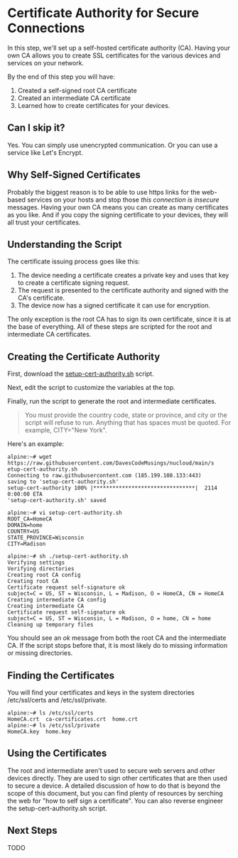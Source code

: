 # Certificate Authority for Secure Connections
In this step, we'll set up a self-hosted certificate authority (CA). Having your own CA allows you to create SSL certificates for the various devices and services on your network.

By the end of this step you will have:
1. Created a self-signed root CA certificate
2. Created an intermediate CA certificate
3. Learned how to create certificates for your devices.

## Can I skip it?
Yes. You can simply use unencrypted communication. Or you can use a service like Let's Encrypt.

## Why Self-Signed Certificates
Probably the biggest reason is to be able to use https links for the web-based services on your hosts and stop those _this connection is insecure_ messages. Having your own CA means you can create as many certificates as you like. And if you copy the signing certificate to your devices, they will all trust your certificates.

## Understanding the Script
The certificate issuing process goes like this:

1. The device needing a certificate creates a private key and uses that key to create a certificate signing request.
2. The request is presented to the certificate authority and signed with the CA's certificate.
3. The device now has a signed certificate it can use for encryption.

The only exception is the root CA has to sign its own certificate, since it is at the base of everything. All of these steps are scripted for the root and intermediate CA certificates.

## Creating the Certificate Authority
First, download the [setup-cert-authority.sh](https://raw.githubusercontent.com/DavesCodeMusings/nucloud/main/setup-cert-authority.sh) script.

Next, edit the script to customize the variables at the top.

Finally, run the script to generate the root and intermediate certificates.

>You must provide the country code, state or province, and city or the script will refuse to run. Anything that has spaces must be quoted. For example, CITY="New York".

Here's an example:

```
alpine:~# wget https://raw.githubusercontent.com/DavesCodeMusings/nucloud/main/s
etup-cert-authority.sh
Connecting to raw.githubusercontent.com (185.199.108.133:443)
saving to 'setup-cert-authority.sh'
setup-cert-authority 100% |********************************|  2114  0:00:00 ETA
'setup-cert-authority.sh' saved

alpine:~# vi setup-cert-authority.sh
ROOT_CA=HomeCA
DOMAIN=home
COUNTRY=US
STATE_PROVINCE=Wisconsin
CITY=Madison

alpine:~# sh ./setup-cert-authority.sh
Verifying settings
Verifying directories
Creating root CA config
Creating root CA
Certificate request self-signature ok
subject=C = US, ST = Wisconsin, L = Madison, O = HomeCA, CN = HomeCA
Creating intermediate CA config
Creating intermediate CA
Certificate request self-signature ok
subject=C = US, ST = Wisconsin, L = Madison, O = home, CN = home
Cleaning up temporary files
```

You should see an _ok_ message from both the root CA and the intermediate CA. If the script stops before that, it is most likely do to missing information or missing directories.

## Finding the Certificates
You will find your certificates and keys in the system directories /etc/ssl/certs and /etc/ssl/private.

```
alpine:~# ls /etc/ssl/certs
HomeCA.crt  ca-certificates.crt  home.crt
alpine:~# ls /etc/ssl/private
HomeCA.key  home.key
```

## Using the Certificates
The root and intermediate aren't used to secure web servers and other devices directly. They are used to sign other certificates that are then used to secure a device. A detailed discussion of how to do that is beyond the scope of this document, but you can find plenty of resources by serching the web for "how to self sign a certificate". You can also reverse engineer the setup-cert-authority.sh script.

## Next Steps
TODO
